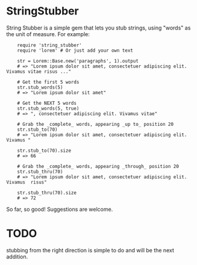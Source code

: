 # StringStubber

String Stubber is a simple gem that lets you stub strings, using "words" as the unit of measure.  For example:

        require 'string_stubber'
        require 'lorem' # Or just add your own text

        str = Lorem::Base.new('paragraphs', 1).output
        # => "Lorem ipsum dolor sit amet, consectetuer adipiscing elit. Vivamus vitae risus ..."

        # Get the first 5 words
        str.stub_words(5)
        # => "Lorem ipsum dolor sit amet"

        # Get the NEXT 5 words
        str.stub_words(5, true)
        # => ", consectetuer adipiscing elit. Vivamus vitae"

        # Grab the _complete_ words, appearing _up to_ position 20
        str.stub_to(70)
        # => "Lorem ipsum dolor sit amet, consectetuer adipiscing elit. Vivamus "

        str.stub_to(70).size
        # => 66

        # Grab the _complete_ words, appearing _through_ position 20
        str.stub_thru(70)
        # => "Lorem ipsum dolor sit amet, consectetuer adipiscing elit. Vivamus  risus"

        str.stub_thru(70).size
        # => 72

So far, so good!  Suggestions are welcome.

# TODO

stubbing from the right direction is simple to do and will be the next addition.
